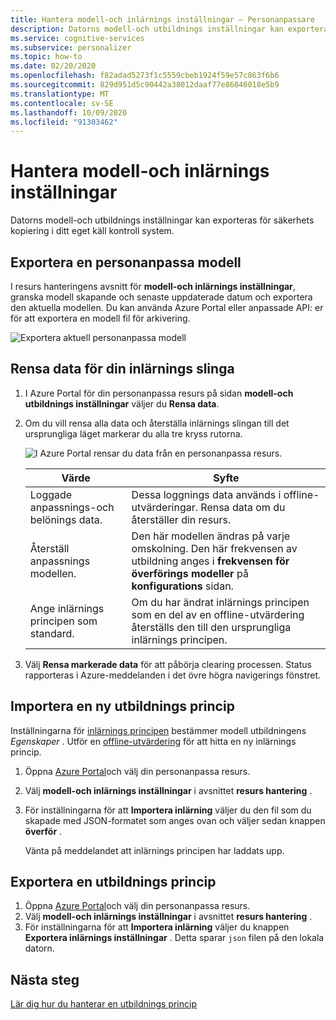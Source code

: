 ```yaml
---
title: Hantera modell-och inlärnings inställningar – Personanpassare
description: Datorns modell-och utbildnings inställningar kan exporteras för säkerhets kopiering i ditt eget käll kontroll system.
ms.service: cognitive-services
ms.subservice: personalizer
ms.topic: how-to
ms.date: 02/20/2020
ms.openlocfilehash: f82adad5273f1c5559cbeb1924f59e57c863f6b6
ms.sourcegitcommit: 829d951d5c90442a38012daaf77e86046018e5b9
ms.translationtype: MT
ms.contentlocale: sv-SE
ms.lasthandoff: 10/09/2020
ms.locfileid: "91303462"
---
```

# <a name="how-to-manage-model-and-learning-settings"></a>Hantera modell-och inlärnings inställningar

Datorns modell-och utbildnings inställningar kan exporteras för säkerhets kopiering i ditt eget käll kontroll system.

## <a name="export-the-personalizer-model"></a>Exportera en personanpassa modell

I resurs hanteringens avsnitt för **modell-och inlärnings inställningar**, granska modell skapande och senaste uppdaterade datum och exportera den aktuella modellen. Du kan använda Azure Portal eller anpassade API: er för att exportera en modell fil för arkivering.

![Exportera aktuell personanpassa modell](media/settings/export-current-personalizer-model.png)

## <a name="clear-data-for-your-learning-loop"></a>Rensa data för din inlärnings slinga

1. I Azure Portal för din personanpassa resurs på sidan **modell-och utbildnings inställningar** väljer du **Rensa data**.
1. Om du vill rensa alla data och återställa inlärnings slingan till det ursprungliga läget markerar du alla tre kryss rutorna.

    ![I Azure Portal rensar du data från en personanpassa resurs.](./media/settings/clear-data-from-personalizer-resource.png)

    |Värde|Syfte|
    |--|--|
    |Loggade anpassnings-och belönings data.|Dessa loggnings data används i offline-utvärderingar. Rensa data om du återställer din resurs.|
    |Återställ anpassnings modellen.|Den här modellen ändras på varje omskolning. Den här frekvensen av utbildning anges i **frekvensen för överförings modeller** på **konfigurations** sidan. |
    |Ange inlärnings principen som standard.|Om du har ändrat inlärnings principen som en del av en offline-utvärdering återställs den till den ursprungliga inlärnings principen.|

1. Välj **Rensa markerade data** för att påbörja clearing processen. Status rapporteras i Azure-meddelanden i det övre högra navigerings fönstret.

## <a name="import-a-new-learning-policy"></a>Importera en ny utbildnings princip

Inställningarna för [inlärnings principen](concept-active-learning.md#understand-learning-policy-settings) bestämmer modell utbildningens _Egenskaper_ . Utför en [offline-utvärdering](how-to-offline-evaluation.md) för att hitta en ny inlärnings princip.

1. Öppna [Azure Portal](https://portal.azure.com)och välj din personanpassa resurs.
1. Välj **modell-och inlärnings inställningar** i avsnittet **resurs hantering** .
1. För inställningarna för att **Importera inlärning** väljer du den fil som du skapade med JSON-formatet som anges ovan och väljer sedan knappen **överför** .

    Vänta på meddelandet att inlärnings principen har laddats upp.

## <a name="export-a-learning-policy"></a>Exportera en utbildnings princip

1. Öppna [Azure Portal](https://portal.azure.com)och välj din personanpassa resurs.
1. Välj **modell-och inlärnings inställningar** i avsnittet **resurs hantering** .
1. För inställningarna för att **Importera inlärning** väljer du knappen **Exportera inlärnings inställningar** . Detta sparar `json` filen på den lokala datorn.

## <a name="next-steps"></a>Nästa steg

[Lär dig hur du hanterar en utbildnings princip](how-to-manage-model.md)
